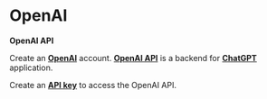 # OpenAI
**OpenAI API**

Create an [**OpenAI**](https://openai.com/) account. [**OpenAI API**](https://platform.openai.com/docs/overview) is a backend for [**ChatGPT**](https://chatgpt.com/) application.

Create an [**API key**](https://platform.openai.com/api-keys) to access the OpenAI API.
